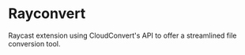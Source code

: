 # Rayconvert
Raycast extension using CloudConvert's API to offer a streamlined file conversion tool.
